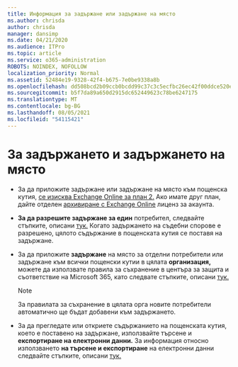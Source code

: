 ```yaml
---
title: Информация за задържане или задържане на място
ms.author: chrisda
author: chrisda
manager: dansimp
ms.date: 04/21/2020
ms.audience: ITPro
ms.topic: article
ms.service: o365-administration
ROBOTS: NOINDEX, NOFOLLOW
localization_priority: Normal
ms.assetid: 52484e19-9328-42f4-b675-7e0be9338a8b
ms.openlocfilehash: dd508bcd2b09ccb0bcdd99c37c3c5ecfbc26ec42f00ddce520ef8e73e3aef436
ms.sourcegitcommit: b5f7da89a650d2915dc652449623c78be6247175
ms.translationtype: MT
ms.contentlocale: bg-BG
ms.lasthandoff: 08/05/2021
ms.locfileid: "54115421"
---
```

# <a name="about-litigation-holds-and-in-place-holds"></a>За задържането и задържането на място

- За да приложите задържане или задържане на място към пощенска кутия, [се изисква Exchange Online за план 2.](https://docs.microsoft.com/office365/servicedescriptions/office-365-platform-service-description/office-365-plan-options) Ако имате друг план, дайте отделен [архивиране с Exchange Online](https://docs.microsoft.com/office365/servicedescriptions/exchange-online-archiving-service-description/exchange-online-archiving-service-description) лиценз за акаунта. 
    
- **За да разрешите задържане за един** потребител, следвайте стъпките, описани [тук.](https://docs.microsoft.com/microsoft-365/compliance/create-a-litigation-hold?view=o365-worldwide#place-a-mailbox-on-litigation-hold) Когато задържането на съдебни спорове е разрешено, цялото съдържание в пощенската кутия се поставя на задържане.
    
- За да приложите **задържане** на място за отделни потребители или задържане към всички пощенски кутии в цялата **организация,** можете да използвате правила за съхранение в центъра за защита и съответствие на Microsoft 365, като следвате стъпките, описани [тук.](https://docs.microsoft.com/microsoft-365/compliance/retention-policies)
    
    > [!NOTE]
    > За правилата за съхранение в цялата орга новите потребители автоматично ще бъдат добавени към задържането. 
  
- За да прегледате или откриете съдържанието на пощенската кутия, което е поставено на задържане, използвайте търсене и **експортиране на електронни данни.** За информация относно използването **на търсене и експортиране** на електронни данни следвайте стъпките, описани [тук.](https://docs.microsoft.com/microsoft-365/compliance/export-search-results)
    

